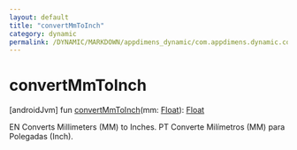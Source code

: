 ```yaml
---
layout: default
title: "convertMmToInch"
category: dynamic
permalink: /DYNAMIC/MARKDOWN/appdimens_dynamic/com.appdimens.dynamic.code/-app-dimens-physical-units/convert-mm-to-inch.html
---
```


# convertMmToInch

[androidJvm]
fun [convertMmToInch](convert-mm-to-inch.md)(mm: [Float](https://kotlinlang.org/api/core/kotlin-stdlib/kotlin/-float/index.html)): [Float](https://kotlinlang.org/api/core/kotlin-stdlib/kotlin/-float/index.html)

EN Converts Millimeters (MM) to Inches. PT Converte Milímetros (MM) para Polegadas (Inch).